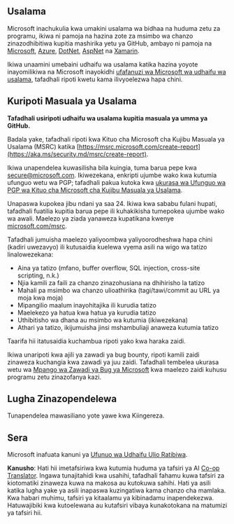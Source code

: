 <!--
CO_OP_TRANSLATOR_METADATA:
{
  "original_hash": "57f14126c1c6add76b3aef3844dfe4e3",
  "translation_date": "2025-05-17T05:43:18+00:00",
  "source_file": "SECURITY.md",
  "language_code": "sw"
}
-->
## Usalama

Microsoft inachukulia kwa umakini usalama wa bidhaa na huduma zetu za programu, ikiwa ni pamoja na hazina zote za msimbo wa chanzo zinazodhibitiwa kupitia mashirika yetu ya GitHub, ambayo ni pamoja na [Microsoft](https://github.com/Microsoft), [Azure](https://github.com/Azure), [DotNet](https://github.com/dotnet), [AspNet](https://github.com/aspnet) na [Xamarin](https://github.com/xamarin).

Ikiwa unaamini umebaini udhaifu wa usalama katika hazina yoyote inayomilikiwa na Microsoft inayokidhi [ufafanuzi wa Microsoft wa udhaifu wa usalama](https://aka.ms/security.md/definition), tafadhali ripoti kwetu kama ilivyoelezwa hapa chini.

## Kuripoti Masuala ya Usalama

**Tafadhali usiripoti udhaifu wa usalama kupitia masuala ya umma ya GitHub.**

Badala yake, tafadhali ripoti kwa Kituo cha Microsoft cha Kujibu Masuala ya Usalama (MSRC) katika [https://msrc.microsoft.com/create-report](https://aka.ms/security.md/msrc/create-report).

Ikiwa unapendelea kuwasilisha bila kuingia, tuma barua pepe kwa [secure@microsoft.com](mailto:secure@microsoft.com). Ikiwezekana, enkripti ujumbe wako kwa kutumia ufunguo wetu wa PGP; tafadhali pakua kutoka kwa [ukurasa wa Ufunguo wa PGP wa Kituo cha Microsoft cha Kujibu Masuala ya Usalama](https://aka.ms/security.md/msrc/pgp).

Unapaswa kupokea jibu ndani ya saa 24. Ikiwa kwa sababu fulani hupati, tafadhali fuatilia kupitia barua pepe ili kuhakikisha tumepokea ujumbe wako wa awali. Maelezo ya ziada yanaweza kupatikana kwenye [microsoft.com/msrc](https://www.microsoft.com/msrc).

Tafadhali jumuisha maelezo yaliyoombwa yaliyoorodheshwa hapa chini (kadiri uwezavyo) ili kutusaidia kuelewa vyema asili na wigo wa tatizo linalowezekana:

  * Aina ya tatizo (mfano, buffer overflow, SQL injection, cross-site scripting, n.k.)
  * Njia kamili za faili za chanzo zinazohusiana na dhihirisho la tatizo
  * Mahali pa msimbo wa chanzo ulioathirika (tagi/tawi/commit au URL ya moja kwa moja)
  * Mipangilio maalum inayohitajika ili kurudia tatizo
  * Maelekezo ya hatua kwa hatua ya kurudia tatizo
  * Uthibitisho wa dhana au msimbo wa kutumia (ikiwezekana)
  * Athari ya tatizo, ikijumuisha jinsi mshambuliaji anaweza kutumia tatizo

Taarifa hii itatusaidia kuchambua ripoti yako kwa haraka zaidi.

Ikiwa unaripoti kwa ajili ya zawadi ya bug bounty, ripoti kamili zaidi zinaweza kuchangia kwa zawadi ya juu zaidi. Tafadhali tembelea ukurasa wetu wa [Mpango wa Zawadi ya Bug ya Microsoft](https://aka.ms/security.md/msrc/bounty) kwa maelezo zaidi kuhusu programu zetu zinazofanya kazi.

## Lugha Zinazopendelewa

Tunapendelea mawasiliano yote yawe kwa Kiingereza.

## Sera

Microsoft inafuata kanuni ya [Ufunuo wa Udhaifu Ulio Ratibiwa](https://aka.ms/security.md/cvd).

**Kanusho**: 
Hati hii imetafsiriwa kwa kutumia huduma ya tafsiri ya AI [Co-op Translator](https://github.com/Azure/co-op-translator). Ingawa tunajitahidi kwa usahihi, tafadhali fahamu kuwa tafsiri za kiotomatiki zinaweza kuwa na makosa au kutokuwa sahihi. Hati ya asili katika lugha yake ya asili inapaswa kuzingatiwa kama chanzo cha mamlaka. Kwa habari muhimu, tafsiri ya kitaalamu ya kibinadamu inapendekezwa. Hatuwajibiki kwa kutoelewana au kutafsiri vibaya kunakotokana na matumizi ya tafsiri hii.